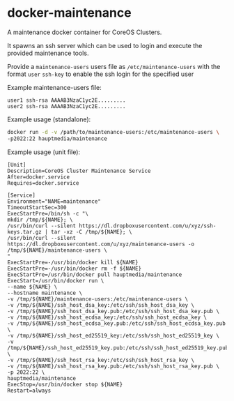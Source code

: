 # docker-maintenance

A maintenance docker container for CoreOS Clusters.

It spawns an ssh server which can be used to login and execute the
provided maintenance tools.

Provide a `maintenance-users` users file as `/etc/maintenance-users` with the format
`user` `ssh-key` to enable the ssh login for the specified user

Example maintenance-users file:

```
user1 ssh-rsa AAAAB3NzaC1yc2E.........
user2 ssh-rsa AAAAB3NzaC1yc2E.........
```

Example usage (standalone):

```bash
docker run -d -v /path/to/maintenance-users:/etc/maintenance-users \
-p2022:22 hauptmedia/maintenance
```

Example usage (unit file):

```
[Unit]
Description=CoreOS Cluster Maintenance Service
After=docker.service
Requires=docker.service

[Service]
Environment="NAME=maintenance"
TimeoutStartSec=300
ExecStartPre=/bin/sh -c "\
mkdir /tmp/${NAME}; \
/usr/bin/curl --silent https://dl.dropboxusercontent.com/u/xyz/ssh-keys.tar.gz | tar -xz -C /tmp/${NAME}; \
/usr/bin/curl --silent https://dl.dropboxusercontent.com/u/xyz/maintenance-users -o /tmp/${NAME}/maintenance-users \
"
ExecStartPre=-/usr/bin/docker kill ${NAME}
ExecStartPre=-/usr/bin/docker rm -f ${NAME}
ExecStartPre=/usr/bin/docker pull hauptmedia/maintenance
ExecStart=/usr/bin/docker run \
--name ${NAME} \
--hostname maintenance \
-v /tmp/${NAME}/maintenance-users:/etc/maintenance-users \
-v /tmp/${NAME}/ssh_host_dsa_key:/etc/ssh/ssh_host_dsa_key \
-v /tmp/${NAME}/ssh_host_dsa_key.pub:/etc/ssh/ssh_host_dsa_key.pub \
-v /tmp/${NAME}/ssh_host_ecdsa_key:/etc/ssh/ssh_host_ecdsa_key \
-v /tmp/${NAME}/ssh_host_ecdsa_key.pub:/etc/ssh/ssh_host_ecdsa_key.pub \
-v /tmp/${NAME}/ssh_host_ed25519_key:/etc/ssh/ssh_host_ed25519_key \
-v /tmp/${NAME}/ssh_host_ed25519_key.pub:/etc/ssh/ssh_host_ed25519_key.pub \
-v /tmp/${NAME}/ssh_host_rsa_key:/etc/ssh/ssh_host_rsa_key \
-v /tmp/${NAME}/ssh_host_rsa_key.pub:/etc/ssh/ssh_host_rsa_key.pub \
-p 2022:22 \
hauptmedia/maintenance
ExecStop=/usr/bin/docker stop ${NAME}
Restart=always
```